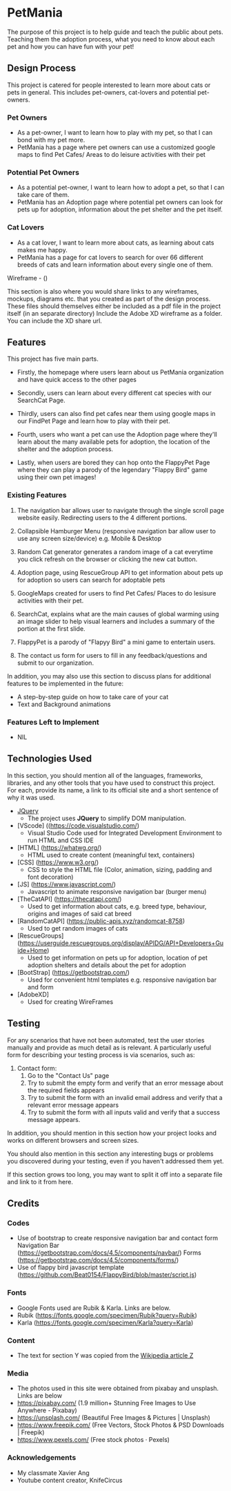 # PetMania

The purpose of this project is to help guide and teach the public about pets. Teaching them the adoption process, what you need to know about each pet and how you can have fun with your pet!

## Design Process

This project is catered for people interested to learn more about cats or pets in general. This includes pet-owners, cat-lovers and potential pet-owners.

### Pet Owners
- As a pet-owner, I want to learn how to play with my pet, so that I can bond with my pet more.
- PetMania has a page where pet owners can use a customized google maps to find Pet Cafes/ Areas to do leisure activities with their pet

### Potential Pet Owners
- As a potential pet-owner, I want to learn how to adopt a pet, so that I can take care of them.
- PetMania has an Adoption page where potential pet owners can look for pets up for adoption, information about the pet shelter and the pet itself.

### Cat Lovers
- As a cat lover, I want to learn more about cats, as learning about cats makes me happy.
- PetMania has a page for cat lovers to search for over 66 different breeds of cats and learn information about every single one of them.

Wireframe - ()

This section is also where you would share links to any wireframes, mockups, diagrams etc. that you created as part of the design process. 
These files should themselves either be included as a pdf file in the project itself (in an separate directory)
Include the Adobe XD wireframe as a folder. You can include the XD share url. 

## Features

This project has five main parts.

- Firstly, the homepage where users learn about us PetMania organization and have quick access to the other pages

- Secondly, users can learn about every different cat species with our SearchCat Page. 

- Thirdly, users can also find pet cafes near them using google maps in our FindPet Page and learn how to play with their pet.

- Fourth, users who want a pet can use the Adoption page where they'll learn about the many available pets for adoption, the location of the shelter and the adoption process.

- Lastly, when users are bored they can hop onto the FlappyPet Page where they can play a parody of the legendary "Flappy Bird" game using their own pet images!

### Existing Features
1. The navigation bar allows user to navigate through the single scroll page website easily. Redirecting users to the 4 different portions.

2. Collapsible Hamburger Menu (responsive navigation bar allow user to use any screen size/device) e.g. Mobile & Desktop

4. Random Cat generator generates a random image of a cat everytime you click refresh on the browser or clicking the new cat button.

5. Adoption page, using RescueGroup API to get information about pets up for adoption so users can search for adoptable pets

6. GoogleMaps created for users to find Pet Cafes/ Places to do lesisure activities with their pet.

7. SearchCat, explains what are the main causes of global warming using an image slider to help visual learners and includes a summary of the portion at the first slide.

8. FlappyPet is a parody of "Flapyy Bird" a mini game to entertain users.

9. The contact us form for users to fill in any feedback/questions and submit to our organization.

In addition, you may also use this section to discuss plans for additional features to be implemented in the future:
- A step-by-step guide on how to take care of your cat
- Text and Background animations

### Features Left to Implement
- NIL

## Technologies Used

In this section, you should mention all of the languages, frameworks, libraries, and any other tools that you have used to construct this project. For each, provide its name, a link to its official site and a short sentence of why it was used.

- [JQuery](https://jquery.com)
    - The project uses **JQuery** to simplify DOM manipulation.
- [VScode] ((https://code.visualstudio.com/)
    - Visual Studio Code used for Integrated Development Environment to run HTML and CSS IDE 
- [HTML] (https://whatwg.org/)
    - HTML used to create content (meaningful text, containers) 
- [CSS] (https://www.w3.org/)
    - CSS to style the HTML file (Color, animation, sizing, padding and font decoration) 
- [JS] (https://www.javascript.com/)
    - Javascript to animate responsive navigation bar (burger menu) 
- [TheCatAPI] (https://thecatapi.com/)
    - Used to get information about cats, e.g. breed type, behaviour, origins and images of said cat breed
- [RandomCatAPI] (https://public-apis.xyz/randomcat-8758)
    - Used to get random images of cats
- [RescueGroups] (https://userguide.rescuegroups.org/display/APIDG/API+Developers+Guide+Home)
    - Used to get information on pets up for adoption, location of pet adoption shelters and details about the pet for adoption 
- [BootStrap] (https://getbootstrap.com/)
    - Used for convenient html templates e.g. responsive navigation bar and form
- [AdobeXD] 
    - Used for creating WireFrames

## Testing

For any scenarios that have not been automated, test the user stories manually and provide as much detail as is relevant. A particularly useful form for describing your testing process is via scenarios, such as:

1. Contact form:
    1. Go to the "Contact Us" page
    2. Try to submit the empty form and verify that an error message about the required fields appears
    3. Try to submit the form with an invalid email address and verify that a relevant error message appears
    4. Try to submit the form with all inputs valid and verify that a success message appears.

In addition, you should mention in this section how your project looks and works on different browsers and screen sizes.

You should also mention in this section any interesting bugs or problems you discovered during your testing, even if you haven't addressed them yet.

If this section grows too long, you may want to split it off into a separate file and link to it from here.

## Credits

### Codes
- Use of bootstrap to create responsive navigation bar and contact form
Navigation Bar (https://getbootstrap.com/docs/4.5/components/navbar/)
Forms (https://getbootstrap.com/docs/4.5/components/forms/)
- Use of flappy bird javascript template (https://github.com/Beat0154/FlappyBird/blob/master/script.js)

### Fonts
- Google Fonts used are Rubik & Karla. Links are below.
- Rubik (https://fonts.google.com/specimen/Rubik?query=Rubik)
- Karla (https://fonts.google.com/specimen/Karla?query=Karla)
### Content
- The text for section Y was copied from the [Wikipedia article Z](https://en.wikipedia.org/wiki/Z)

### Media
- The photos used in this site were obtained from pixabay and unsplash. Links are below
- https://pixabay.com/ (1.9 million+ Stunning Free Images to Use Anywhere - Pixabay)
- https://unsplash.com/ (Beautiful Free Images & Pictures | Unsplash)
- https://www.freepik.com/ (Free Vectors, Stock Photos & PSD Downloads | Freepik)
- https://www.pexels.com/ (Free stock photos · Pexels)
### Acknowledgements
- My classmate Xavier Ang
- Youtube content creator, KnifeCircus
